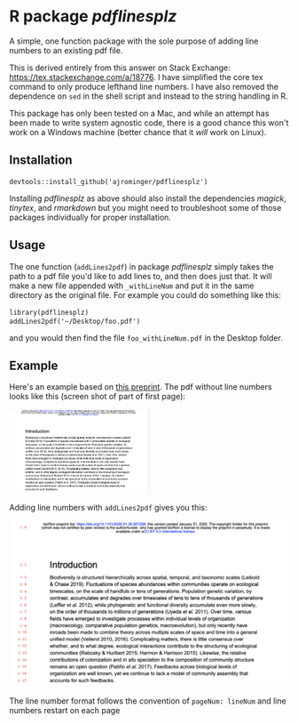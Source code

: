 # R package *pdflinesplz*

A simple, one function package with the sole purpose of adding line numbers to 
an existing pdf file.

This is derived entirely from this answer on Stack Exchange: 
https://tex.stackexchange.com/a/18776.  I have simplified the core tex command
to only produce lefthand line numbers.  I have also removed the dependence on 
`sed` in the shell script and instead to the string handling in R.

This package has only been tested on a Mac, and while an attempt has been made
to write system agnostic code, there is a good chance this won't work on a 
Windows machine (better chance that it *will* work on Linux).

## Installation

```
devtools::install_github('ajrominger/pdflinesplz')
```

Installing *pdflinesplz* as above should also install the dependencies *magick*,
*tinytex*, and *rmarkdown* but you might need to troubleshoot some of those 
packages individually for proper installation.

## Usage

The one function (`addLines2pdf`) in package *pdflinesplz* simply takes the 
path to a pdf file you'd like to add lines to, and then does just that.  It 
will make a new file appended with `_withLineNum` and put it in the same 
directory as the original file.  For example you could do something like this:

```
library(pdflinesplz)
addLines2pdf('~/Desktop/foo.pdf')
```

and  you would then find the file `foo_withLineNum.pdf` in the Desktop folder.

## Example

Here's an example based on [this preprint](https://www.biorxiv.org/content/10.1101/2020.01.30.927236v1#disqus_thread).
The pdf without line numbers looks like this (screen shot of part of first page):

<img src="https://raw.githubusercontent.com/ajrominger/pdflinesplz/main/inst/woutLinNum.png" width="50%">


Adding line numbers with `addLines2pdf` gives you this:

![](https://raw.githubusercontent.com/ajrominger/pdflinesplz/main/inst/withLinNum.png)

The line number format follows the convention of `pageNum: lineNum` and line 
numbers restart on each page
